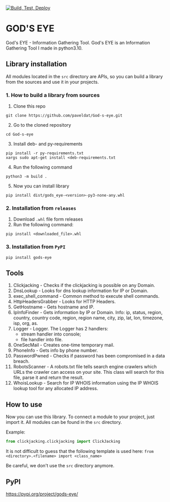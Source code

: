 [![Build, Test, Deploy](https://github.com/paveldat/Gods-eye/actions/workflows/deploy-job.yml/badge.svg)](https://github.com/paveldat/Gods-eye/actions/workflows/deploy-job.yml)

# GOD'S EYE
God's EYE - Information Gathering Tool.
God's EYE is an Information Gathering Tool I made in python3.10.

## Library installation
All modules located in the `src` directory are APIs, so you can build a library from the sources and use it in your projects.

### 1. How to build a library from sources
1) Clone this repo
```shell
git clone https://github.com/paveldat/God-s-eye.git
```
2) Go to the cloned repository
```shell
cd God-s-eye
```
3) Install deb- and py-requirements
```shell
pip install -r py-requirements.txt
xargs sudo apt-get install <deb-requirements.txt
```
4) Run the following command
```shell
python3 -m build .
```
5) Now you can install library
```shell
pip install dist/gods_eye-<version>-py3-none-any.whl
```

### 2. Installation from `releases`
1) Download `.whl` file form releases
2) Run the following command:
```shell
pip install <downloaded_file>.whl
```

### 3. Installation from `PyPI`
```shell
pip install gods-eye
```

## Tools
1. Clickjacking - Checks if the clickjacking is possible on any Domain.
2. DnsLookup - Looks for dns lookup information for IP or Domain.
3. exec_shell_command - Common method to execute shell commands.
4. HttpHeadersGrabber - Looks for HTTP Headers.
5. GetHostname - Gets hostname and IP.
6. IpInfoFinder - Gets information by IP or Domain. Info: ip, status, region, country, country code, region, region name, city, zip, lat, lon,
timezone, isp, org, as.
7. Logger - Logger. The Logger has 2 handlers:
    * stream handler into console;
    * file handler into file.
8. OneSecMail - Creates one-time temporary mail.
9. PhoneInfo - Gets info by phone number.
10. PasswordPwned - Checks if password has been compromised in a data breach.
11. RobotsScanner - A robots.txt file tells search engine crawlers which URLs the crawler can access on your site. This class will search for this file, parse it and return the result.
12. WhoisLookup - Search for IP WHOIS information using the IP WHOIS lookup tool for any allocated IP address.

## How to use
Now you can use this library. To connect a module to your project, just import it.
All modules can be found in the `src` directory.

Example:
```python
from clickjacking.clickjacking import ClickJacking
```

It is not difficult to guess that the following template is used here:
`from <directory>.<filename> import <class_name>`

Be careful, we don't use the `src` directory anymore.

## PyPI
https://pypi.org/project/gods-eye/
